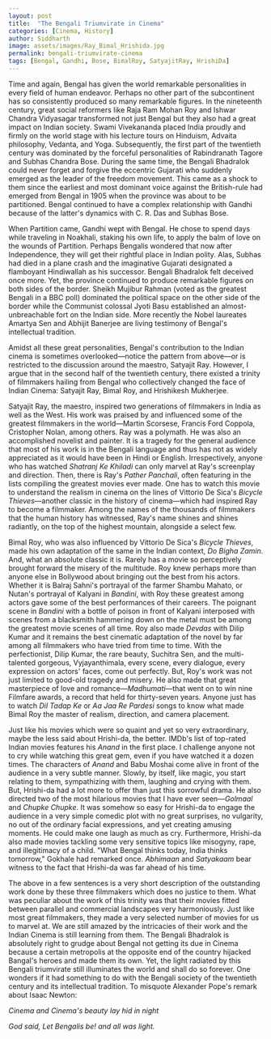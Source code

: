 ```yaml
---
layout: post
title:  "The Bengali Triumvirate in Cinema"
categories: [Cinema, History]
author: Siddharth
image: assets/images/Ray_Bimal_Hrishida.jpg
permalink: bengali-triumvirate-cinema
tags: [Bengal, Gandhi, Bose, BimalRoy, SatyajitRay, HrishiDa]
---
```

Time and again, Bengal has given the world remarkable personalities in every field of human endeavor. Perhaps no other part of the subcontinent has so consistently produced so many remarkable figures. In the nineteenth century, great social reformers like Raja Ram Mohan Roy and Ishwar Chandra Vidyasagar transformed not just Bengal but they also had a great impact on Indian society. Swami Vivekananda placed India proudly and firmly on the world stage with his lecture tours on Hinduism, Advaita philosophy, Vedanta, and Yoga. Subsequently, the first part of the twentieth century was dominated by the forceful personalities of Rabindranath Tagore and Subhas Chandra Bose. During the same time, the Bengali Bhadralok could never forget and forgive the eccentric Gujarati who suddenly emerged as the leader of the freedom movement. This came as a shock to them since the earliest and most dominant voice against the British-rule had emerged from Bengal in 1905 when the province was about to be partitioned. Bengal continued to have a complex relationship with Gandhi because of the latter's dynamics with C. R. Das and Subhas Bose. 

When Partition came, Gandhi wept with Bengal. He chose to spend days while traveling in Noakhali, staking his own life, to apply the balm of love on the wounds of Partition. Perhaps Bengalis wondered that now after Independence, they will get their rightful place in Indian polity. Alas, Subhas had died in a plane crash and the imaginative Gujarati designated a flamboyant Hindiwallah as his successor. Bengali Bhadralok felt deceived once more. Yet, the province continued to produce remarkable figures on both sides of the border. Sheikh Mujibur Rahman (voted as the greatest Bengali in a BBC poll) dominated the political space on the other side of the border while the Communist colossal Jyoti Basu established an almost-unbreachable fort on the Indian side. More recently the Nobel laureates Amartya Sen and Abhijit Banerjee are living testimony of Bengal's intellectual tradition.

Amidst all these great personalities, Bengal's contribution to the Indian cinema is sometimes overlooked—notice the pattern from above—or is restricted to the discussion around the maestro, Satyajit Ray. However, I argue that in the second half of the twentieth century, there existed a trinity of filmmakers hailing from Bengal who collectively changed the face of Indian Cinema: Satyajit Ray, Bimal Roy, and Hrishikesh Mukherjee. 

Satyajit Ray, the maestro, inspired two generations of filmmakers in India as well as the West. His work was praised by and influenced some of the greatest filmmakers in the world—Martin Scorsese, Francis Ford Coppola, Cristopher Nolan, among others. Ray was a polymath. He was also an accomplished novelist and painter. It is a tragedy for the general audience that most of his work is in the Bengali language and thus has not as widely appreciated as it would have been in Hindi or English. Irrespectively, anyone who has watched <i>Shatranj Ke Khiladi</i> can only marvel at Ray's screenplay and direction. Then, there is Ray's <i>Pather Panchali</i>, often featuring in the lists compiling the greatest movies ever made. One has to watch this movie to understand the realism in cinema on the lines of Vittorio De Sica's <i>Bicycle Thieves</i>—another classic in the history of cinema—which had inspired Ray to become a filmmaker. Among the names of the thousands of filmmakers that the human history has witnessed, Ray's name shines and shines radiantly, on the top of the highest mountain, alongside a select few.

Bimal Roy, who was also influenced by Vittorio De Sica's <i>Bicycle Thieves</i>, made his own adaptation of the same in the Indian context, <i>Do Bigha Zamin</i>. And, what an absolute classic it is. Rarely has a movie so perceptively brought forward the misery of the multitude. Roy knew perhaps more than anyone else in Bollywood about bringing out the best from his actors. Whether it is Balraj Sahni's portrayal of the farmer Shambu Mahato, or Nutan's portrayal of Kalyani in <i>Bandini</i>, with Roy these greatest among actors gave some of the best performances of their careers. The poignant scene in <i>Bandini</i> with a bottle of poison in front of Kalyani interposed with scenes from a blacksmith hammering down on the metal must be among the greatest movie scenes of all time. Roy also made <i>Devdas</i> with Dilip Kumar and it remains the best cinematic adaptation of the novel by far among all filmmakers who have tried from time to time. With the perfectionist, Dilip Kumar, the rare beauty, Suchitra Sen, and the multi-talented gorgeous, Vyjayanthimala, every scene, every dialogue, every expression on actors' faces, come out perfectly. But, Roy's work was not just limited to good-old tragedy and misery. He also made that great masterpiece of love and romance—<i>Madhumati</i>—that went on to win nine Filmfare awards, a record that held for thirty-seven years. Anyone just has to watch <i>Dil Tadap Ke</i> or <i>Aa Jaa Re Pardesi</i> songs to know what made Bimal Roy the master of realism, direction, and camera placement.

Just like his movies which were so quaint and yet so very extraordinary, maybe the less said about Hrishi-da, the better. IMDb's list of top-rated Indian movies features his <i>Anand</i> in the first place. I challenge anyone not to cry while watching this great gem, even if you have watched it a dozen times. The characters of <i>Anand</i> and Babu Moshai come alive in front of the audience in a very subtle manner. Slowly, by itself, like magic, you start relating to them, sympathizing with them, laughing and crying with them. But, Hrishi-da had a lot more to offer than just this sorrowful drama. He also directed two of the most hilarious movies that I have ever seen—<i>Golmaal</i> and <i>Chupke Chupke</i>. It was somehow so easy for Hrishi-da to engage the audience in a very simple comedic plot with no great surprises, no vulgarity, no out of the ordinary facial expressions, and yet creating amusing moments. He could make one laugh as much as cry. Furthermore, Hrishi-da also made movies tackling some very sensitive topics like misogyny, rape, and illegitimacy of a child. "What Bengal thinks today, India thinks tomorrow," Gokhale had remarked once. <i>Abhimaan</i> and <i>Satyakaam</i> bear witness to the fact that Hrishi-da was far ahead of his time.

The above in a few sentences is a very short description of the outstanding work done by these three filmmakers which does no justice to them. What was peculiar about the work of this trinity was that their movies fitted between parallel and commercial landscapes very harmoniously. Just like most great filmmakers, they made a very selected number of movies for us to marvel at. We are still amazed by the intricacies of their work and the Indian Cinema is still learning from them. The Bengali Bhadralok is absolutely right to grudge about Bengal not getting its due in Cinema because a certain metropolis at the opposite end of the country hijacked Bangal's heroes and made them its own. Yet, the light radiated by this Bengali triumvirate still illuminates the world and shall do so forever. One wonders if it had something to do with the Bengali society of the twentieth century and its intellectual tradition. To misquote Alexander Pope's remark about Isaac Newton:


<i>Cinema and Cinema's beauty lay hid in night</i>

<i>God said, Let Bengalis be! and all was light.</i>